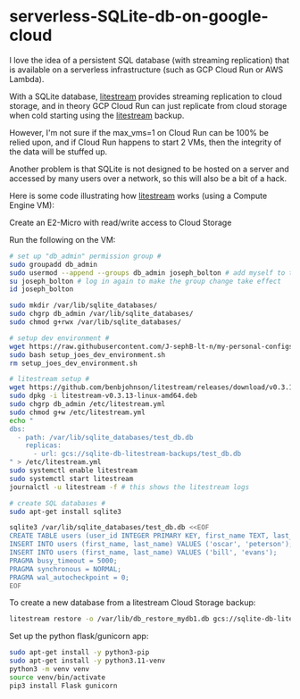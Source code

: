 # serverless-SQLite-db-on-google-cloud

I love the idea of a persistent SQL database (with streaming replication) that is available on a serverless infrastructure (such as GCP Cloud Run or AWS Lambda).

With a SQLite database, [litestream](https://github.com/benbjohnson/litestream) provides streaming replication to cloud storage, and in theory GCP Cloud Run can just replicate from cloud storage when cold starting using the [litestream](https://github.com/benbjohnson/litestream) backup.

However, I'm not sure if the max_vms=1 on Cloud Run can be 100% be relied upon, and if Cloud Run happens to start 2 VMs, then the integrity of the data will be stuffed up.

Another problem is that SQLite is not designed to be hosted on a server and accessed by many users over a network, so this will also be a bit of a hack.

Here is some code illustrating how [litestream](https://github.com/benbjohnson/litestream) works (using a Compute Engine VM):

Create an E2-Micro with read/write access to Cloud Storage

Run the following on the VM:

```bash
# set up "db_admin" permission group #
sudo groupadd db_admin
sudo usermod --append --groups db_admin joseph_bolton # add myself to the group
su joseph_bolton # log in again to make the group change take effect
id joseph_bolton

sudo mkdir /var/lib/sqlite_databases/
sudo chgrp db_admin /var/lib/sqlite_databases/
sudo chmod g+rwx /var/lib/sqlite_databases/

# setup dev environment #
wget https://raw.githubusercontent.com/J-sephB-lt-n/my-personal-configs/main/setup_joes_dev_environment.sh
sudo bash setup_joes_dev_environment.sh
rm setup_joes_dev_environment.sh

# litestream setup #
wget https://github.com/benbjohnson/litestream/releases/download/v0.3.13/litestream-v0.3.13-linux-amd64.deb
sudo dpkg -i litestream-v0.3.13-linux-amd64.deb
sudo chgrp db_admin /etc/litestream.yml
sudo chmod g+w /etc/litestream.yml
echo "
dbs:
  - path: /var/lib/sqlite_databases/test_db.db
    replicas:
      - url: gcs://sqlite-db-litestream-backups/test_db.db
" > /etc/litestream.yml
sudo systemctl enable litestream
sudo systemctl start litestream
journalctl -u litestream -f # this shows the litestream logs

# create SQL databases #
sudo apt-get install sqlite3

sqlite3 /var/lib/sqlite_databases/test_db.db <<EOF
CREATE TABLE users (user_id INTEGER PRIMARY KEY, first_name TEXT, last_name TEXT);
INSERT INTO users (first_name, last_name) VALUES ('oscar', 'peterson');
INSERT INTO users (first_name, last_name) VALUES ('bill', 'evans');
PRAGMA busy_timeout = 5000;
PRAGMA synchronous = NORMAL;
PRAGMA wal_autocheckpoint = 0;
EOF
```

To create a new database from a litestream Cloud Storage backup:

```bash
litestream restore -o /var/lib/db_restore_mydb1.db gcs://sqlite-db-litestream-backups/test_db.db
```

Set up the python flask/gunicorn app:

```bash
sudo apt-get install -y python3-pip
sudo apt-get install -y python3.11-venv
python3 -m venv venv
source venv/bin/activate
pip3 install Flask gunicorn
```
